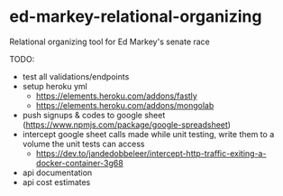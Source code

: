 # ed-markey-relational-organizing
Relational organizing tool for Ed Markey's senate race


TODO:

- test all validations/endpoints
- setup heroku yml
  - https://elements.heroku.com/addons/fastly
  - https://elements.heroku.com/addons/mongolab
- push signups & codes to google sheet (https://www.npmjs.com/package/google-spreadsheet)
- intercept google sheet calls made while unit testing, write them to a volume the unit tests can access
  - https://dev.to/jandedobbeleer/intercept-http-traffic-exiting-a-docker-container-3g68
- api documentation
- api cost estimates
